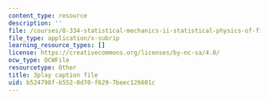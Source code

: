 ```yaml
---
content_type: resource
description: ''
file: /courses/8-334-statistical-mechanics-ii-statistical-physics-of-fields-spring-2014/b524798fb5520d70f6297beec126601c_WtGS6lV5MDI.srt
file_type: application/x-subrip
learning_resource_types: []
license: https://creativecommons.org/licenses/by-nc-sa/4.0/
ocw_type: OCWFile
resourcetype: Other
title: 3play caption file
uid: b524798f-b552-0d70-f629-7beec126601c
---
```

